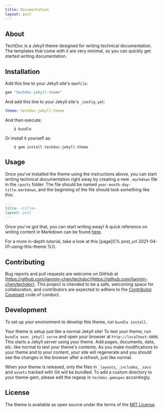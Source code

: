 ```yaml
---
title: Documentation
layout: post
---
```


## About
TechDoc is a Jekyll theme designed for writing technical documentation. The templates that come with it are very minimal, so you can quickly get started writing documentation.

## Installation
Add this line to your Jekyll site's `Gemfile`:
```ruby
gem "techdoc-jekyll-theme"
```
And add this line to your Jekyll site's `_config.yml`:
```yaml
theme: techdoc-jekyll-theme
```
And then execute:
```
    $ bundle
```
Or install it yourself as:
```
    $ gem install techdoc-jekyll-theme
```
## Usage
Once you've installed the theme using the instructions above, you can start writing technical documentation right away by creating a new `.markdown` file in the `/posts` folder. The file should be named `year-month-day-title.markdown`, and the beginning of the file should look something like this:
```markdown
---
title: <title>
layout: post
---
```
Once you've got that, you can start writing away! A quick reference on writing content in Markdown can be found [here](https://kramdown.gettalong.org/quickref.html).

For a more in-depth tutorial, take a look at this [page]({% post_url 2021-04-01-using-this-theme %}).

## Contributing
Bug reports and pull requests are welcome on GitHub at [https://github.com/jianmin-chen/techdoc](https://github.com/jianmin-chen/techdoc). This project is intended to be a safe, welcoming space for collaboration, and contributors are expected to adhere to the [Contributor Covenant](http://contributor-covenant.org) code of conduct.

## Development
To set up your environment to develop this theme, run `bundle install`.

Your theme is setup just like a normal Jekyll site! To test your theme, run `bundle exec jekyll serve` and open your browser at `http://localhost:4000`. This starts a Jekyll server using your theme. Add pages, documents, data, etc. like normal to test your theme's contents. As you make modifications to your theme and to your content, your site will regenerate and you should see the changes in the browser after a refresh, just like normal.

When your theme is released, only the files in `_layouts`, `_includes`, `_sass` and `assets` tracked with Git will be bundled.
To add a custom directory to your theme-gem, please edit the regexp in `techdoc.gemspec` accordingly.

## License
The theme is available as open source under the terms of the [MIT License](https://opensource.org/licenses/MIT).
